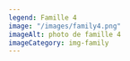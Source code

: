 ```yaml
---
legend: Famille 4
image: "/images/family4.png"
imageAlt: photo de famille 4
imageCategory: img-family
---
```


